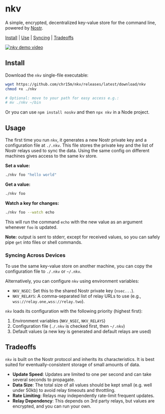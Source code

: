 # nkv

A simple, encrypted, decentralized key-value store for the command line, powered by [Nostr](https://en.wikipedia.org/wiki/Nostr).

[Install](#install) | [Use](#usage) | [Syncing](#syncing-across-devices) | [Tradeoffs](#tradeoffs)

[![nkv demo video](https://i3.ytimg.com/vi/DSCQcAT5AEw/sddefault.jpg)](https://www.youtube.com/watch?v=DSCQcAT5AEw)

## Install

Download the `nkv` single-file executable:

```bash
wget https://github.com/chr15m/nkv/releases/latest/download/nkv
chmod +x ./nkv

# Optional: move to your path for easy access e.g.:
# mv ./nkv ~/bin
```

Or you can use `npm install noskv` and then `npx nkv` in a Node project.

## Usage

The first time you run `nkv`, it generates a new Nostr private key and a configuration file at `./.nkv`. This file stores the private key and the list of Nostr relays used to sync the data. Using the same config on different machines gives access to the same kv store.

**Set a value:**
```bash
./nkv foo "hello world"
```

**Get a value:**
```bash
./nkv foo
```

**Watch a key for changes:**
```bash
./nkv foo --watch echo
```
This will run the command `echo` with the new value as an argument whenever `foo` is updated.

**Note:** output is sent to stderr, except for received values, so you can safely pipe `get` into files or shell commands.

### Syncing Across Devices

To use the same key-value store on another machine, you can copy the configuration file to `./.nkv` or `~/.nkv`.

Alternatively, you can configure `nkv` using environment variables:
- `NKV_NSEC`: Set this to the shared Nostr private key (`nsec...`).
- `NKV_RELAYS`: A comma-separated list of relay URLs to use (e.g., `wss://relay.one,wss://relay.two`).

`nkv` loads its configuration with the following priority (highest first):
1. Environment variables (`NKV_NSEC`, `NKV_RELAYS`)
2. Configuration file (`./.nkv` is checked first, then `~/.nkv`)
3. Default values (a new key is generated and default relays are used)

## Tradeoffs

`nkv` is built on the Nostr protocol and inherits its characteristics. It is best suited for eventually-consistent storage of small amounts of data.

- **Update Speed**: Updates are limited to one per second and can take several seconds to propagate.
- **Data Size**: The total size of all values should be kept small (e.g. well under 50kb) to avoid relay timeouts and throttling.
- **Rate Limiting**: Relays may independently rate-limit frequent updates.
- **Relay Dependency**: This depends on 3rd party relays, but values are encrypted, and you can run your own.
